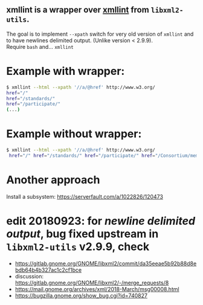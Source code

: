 ## xmllint is a wrapper over [xmllint](http://xmlsoft.org/) from `libxml2-utils`.

The goal is to implement `--xpath` switch for very old version of `xmllint` and to have newlines delimited output. (Unlike version < 2.9.9).    
Require `bash` and... `xmllint`

Example with wrapper:
==

```bash
$ xmllint --html --xpath '//a/@href' http://www.w3.org/
href="/"
href="/standards/"
href="/participate/"
(...)
```

Example without wrapper:
==

```bash
$ xmllint --html --xpath '//a/@href' http://www.w3.org/
 href="/" href="/standards/" href="/participate/" href="/Consortium/membership"
```

Another approach
==

Install a subsystem: https://serverfault.com/a/1022826/120473

edit 20180923: for _newline delimited output_, bug fixed upstream in `libxml2-utils` v2.9.9, check 
==

 - https://gitlab.gnome.org/GNOME/libxml2/commit/da35eeae5b92b88d8ebdb64b4b327ac1c2cf1bce
 - discussion: https://gitlab.gnome.org/GNOME/libxml2/-/merge_requests/8
 - https://mail.gnome.org/archives/xml/2018-March/msg00008.html
 - https://bugzilla.gnome.org/show_bug.cgi?id=740827


